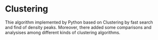 # Clustering
Thie algorithm implemented by Python based on Clustering by fast search and find of density peaks. Moreover, there added some comparisons and analysises among different kinds of clustering algorithms.
